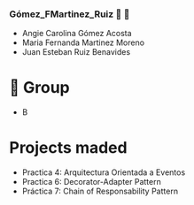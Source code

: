 ### Gómez_FMartinez_Ruiz  🥳 🚀

- Angie Carolina Gómez Acosta
- Maria Fernanda Martinez Moreno
- Juan Esteban Ruiz Benavides

# 🧐 Group
- B

# Projects maded
 * Practica 4: Arquitectura Orientada a Eventos
 * Practica 6: Decorator-Adapter Pattern
 * Práctica 7: Chain of Responsability Pattern